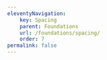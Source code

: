 ```yaml
---
eleventyNavigation:
    key: Spacing
    parent: Foundations
    url: /foundations/spacing/
    order: 7
permalink: false
---
```

